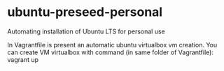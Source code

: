 # ubuntu-preseed-personal
Automating installation of Ubuntu LTS for personal use

In Vagrantfile is present an automatic ubuntu virtualbox vm creation.
You can create VM virtualbox with command (in same folder of Vagrantfile): vagrant up